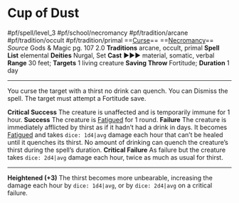 # Cup of Dust
#pf/spell/level_3 #pf/school/necromancy #pf/tradition/arcane #pf/tradition/occult #pf/tradition/primal
==[Curse](../../../Traits/Curse.md)== ==[Necromancy](../../../Traits/Necromancy.md)==
*Source* Gods & Magic pg. 107 2.0
**Traditions** arcane, occult, primal
**Spell List** elemental
**Deities** Nurgal, Set
**Cast** ►►► material, somatic, verbal
**Range** 30 feet; **Targets** 1 living creature
**Saving Throw** Fortitude; **Duration** 1 day

---
You curse the target with a thirst no drink can quench. You can Dismiss the spell. The target must attempt a Fortitude save.

**Critical Success** The creature is unaffected and is temporarily immune for 1 hour.
**Success** The creature is [Fatigued](../../../Conditions/Fatigued.md) for 1 round.
**Failure** The creature is immediately afflicted by thirst as if it hadn’t had a drink in days. It becomes [Fatigued](../../../Conditions/Fatigued.md) and takes `dice: 1d4|avg` damage each hour that can’t be healed until it quenches its thirst. No amount of drinking can quench the creature’s thirst during the spell’s duration.
**Critical Failure** As failure but the creature takes `dice: 2d4|avg` damage each hour, twice as much as usual for thirst.

<hr>

**Heightened (+3)** The thirst becomes more unbearable, increasing the damage each hour by `dice: 1d4|avg`, or by `dice: 2d4|avg` on a critical failure.